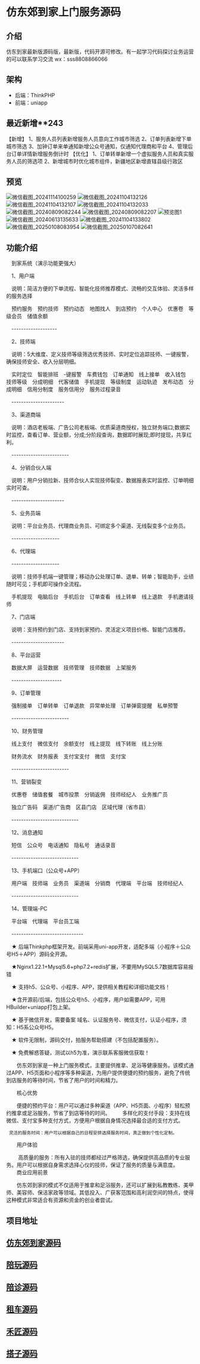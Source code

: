 # 仿东郊到家上门服务源码
## 介绍
仿东到家最新版源码版，最新版，代码开源可修改。有一起学习代码探讨业务运营的可以联系学习交流 wx：sss8808866066

## 架构
- 后端：ThinkPHP
- 前端：uniapp

## 最近新增**243
【新增】
1、服务人员列表新增服务人员意向工作城市筛选
2、订单列表新增下单城市筛选
3、加钟订单来单通知新增公众号通知，仅通知代理商和平台
4、管理后台订单详情新增服务倒计时
【优化】
1、订单转单新增一个虚拟服务人员和真实服务人员的筛选项
2、新增城市时优化城市组件，新疆地区新增直辖县级行政区



## 预览

![微信截图_20241114100259](https://github.com/user-attachments/assets/04de6154-ef31-4f35-af7b-efb7496f184a)
![微信截图_20241104132126](https://github.com/user-attachments/assets/5b2c67fc-9f84-4cad-a9d3-3576b544fc50)
![微信截图_20241104132107](https://github.com/user-attachments/assets/cc58d2b1-5763-452e-83b4-b5a9e1ecbd63)
![微信截图_20241104132033](https://github.com/user-attachments/assets/49f9e242-f645-4048-8cad-72a4d77967d6)
![微信截图_20240809082244](https://github.com/user-attachments/assets/e5025990-c6a9-4a84-bd12-baa4a10f35a8)
![微信截图_20240809082207](https://github.com/user-attachments/assets/842affc5-819a-41a4-a3cf-beb2e19c8d49)
![预览图1](https://github.com/ubugA/-212/assets/145946698/908230c9-37ce-415e-ab0f-25c1b2a14250)
![微信截图_20240613135633](https://github.com/ubugA/dongjiao/assets/145946698/98ab1d76-866f-4bc6-803b-58ff97c3c2a9)
![微信截图_20241104133802](https://github.com/user-attachments/assets/e9286ced-f37a-4bea-8f0f-be96819f1f45)
![微信截图_20250108083954](https://github.com/user-attachments/assets/8c1d743e-8398-4514-a942-0845ba2825cb)
![微信截图_20250107082641](https://github.com/user-attachments/assets/fd4242b9-84d3-452a-9923-e41b1ef8256f)
## 功能介绍

　到家系统（演示功能更强大）

　1、用户端

　说明：简洁方便的下单流程、智能化技师推荐模式、流畅的交互体验、灵活多样的服务选择

　预约服务　预约技师　预约动态　地图找人　到店预约　个人中心　优惠卷　等级会员　储值余额

　-------------------

　2、技师端

　说明：5大维度、定义技师等级筛选优秀技师、实时定位追踪技师、一键报警，确保技师安全、收入分层明细。

　实时定位　智能排班　-键报警　车费钱包　订单通知　线上接单　收入钱包　技师等级　分成明细　代客储值　手机提现　等级制度　运动轨迹　发布动态　分成明细　信用分制度　服务信用分　服务过程录音

　----------------------

　3、渠道商端

　说明：酒店老板端、广告公司老板端、优质渠道商授权，独立财务端口;数据实时监控，查看订单、营业额，分成;分阶段查询，数据即时展现;即时提现，共享红利。

　------------------------

　4、分销合伙人端

　说明：用户分销拉新、技师合伙人实现技师裂变、数据报表实时监控、订单明细实时可查。

　----------------------

　5、业务员端

　说明：平台业务员、代理商业务员、可绑定多个渠道、无线裂变多个业务员。

　--------------------

　6、代理端

　--------------------

　说明：技师手机端一键管理；移动办公处理订单、退单、转单；智能助手，业绩随时可见；手机即可操作全流程。

　手机提现　电脑后台　手机后台　订单查看　线上转单　线上退款　手机邀请技师

　7、门店端

　说明：支持预约到门店、支持到家预约、灵活定义项目价格、智能门店推荐。

　----------------------

　8、平台运营

　数据大屏　运营数据　技师管理　技师数据　上架服务

　---------------------

　9、订单管理

　强制接单　订单转单　订单退款　异常单处理　订单弹窗提醒　私单预警

　------------------------

　10、财务管理

　线上支付　微信支付　余额支付　线上提现　线下转账　线上分账

　财务流水　财务报表　支付宝支付　微信　支付宝

　------------------------

　11、营销裂变

　优惠卷　储值套餐　城市投票　分销返佣　技师经纪人　业务推广员

　独立广告码　渠道/广告商　区县门店　区域代理（省市县）

　----------------------------

　12、消息通知

　短信　公众号　电话通知　隐私号　通话录音

　----------------------------

　13、手机端口（公众号+APP）

　用户端　技师端　业务员　渠道端　分销商　代理端　平台端　技师经纪人

　----------------------------

　14、管理端-PC

　平台端　代理端　平台员工端

　------------------------------

　★ 后端Thinkphp框架开发。前端采用uni-app开发，适配多端（小程序＋公众号H5＋APP）源码全开源。

　★Nginx1.22.1+Mysql5.6+php7.2+redis扩展，不要用MySQL5.7数据库容易报错

　★ 支持h5、公众号、小程序、APP，提供相关教程和详细功能文档！

　★含开源前/后端，包括公众号h5、小程序，用户如需要APP，可用HBuilder+uniapp打包上架。

　★ 基于微信开发，需要备案 域名、认证服务号、微信支付，认证小程序，须知：H5系公众号H5。

　★ 软件无限制，源码交付，拍服务帮助搭建（不包括配置服务）。

　★ 免费解惑答疑，测试以h5为准，演示联系客服微信获取！

　　仿东郊到家‌是一种上门服务模式，主要提供推拿、足浴等健康服务。该模式通过APP、H5页面和小程序等多种渠道，为用户提供便捷的预约服务，避免了传统到店服务的等待时间，节省了用户的时间和精力。‌

　　核心优势

　　便捷的预约平台‌：用户可以通过多种渠道（APP、H5页面、小程序）轻松预约推拿或足浴服务，节省了到店等待的时间。
　　多样化的支付手段‌：支持在线微信、支付宝多种支付方式，方便用户根据自身情况选择最合适的支付方式。

     灵活的服务时间‌：用户可以根据自己的日程安排选择服务时间，真正做到个性化定制。

　　用户体验

　　 高质量的服务‌：所有入驻的技师都经过严格筛选，确保提供高品质的专业服务。用户可以根据自身需求选择心仪的技师，保证了服务的质量与满意度。
　　商业应用前景

　　仿东郊到家的模式不仅适用于推拿和足浴服务，还可以扩展到私教教练、美甲师、美容师、保洁家政等领域。其低投入、广获客范围和高利润空间的特点，使得这种模式非常适合有资源和资金的创业者尝试。



## 项目地址
[仿东郊到家源码](https://github.com/ubugA/dongjiao)
--------------------------
[陪玩源码](https://github.com/ubugA/peiwan.git)
-----------------------------
[陪诊源码](https://github.com/ubugA/peizhen.git)
-----------------------------
[租车源码](https://github.com/ubugA/zuche.git)
-----------------------------
[禾匠源码](https://github.com/ubugA/hejiang.git)
-----------------------------
[搭子源码](https://github.com/ubugA/搭子.git)
-----------------------------
